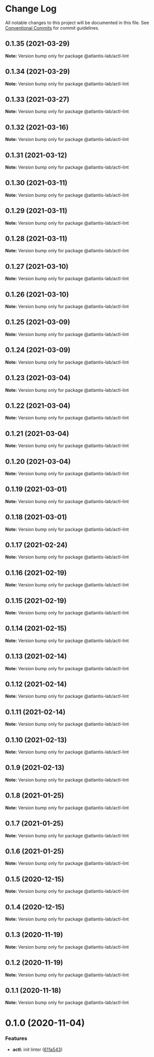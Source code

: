 # Change Log

All notable changes to this project will be documented in this file.
See [Conventional Commits](https://conventionalcommits.org) for commit guidelines.

## 0.1.35 (2021-03-29)

**Note:** Version bump only for package @atlantis-lab/actl-lint





## 0.1.34 (2021-03-29)

**Note:** Version bump only for package @atlantis-lab/actl-lint





## 0.1.33 (2021-03-27)

**Note:** Version bump only for package @atlantis-lab/actl-lint





## 0.1.32 (2021-03-16)

**Note:** Version bump only for package @atlantis-lab/actl-lint





## 0.1.31 (2021-03-12)

**Note:** Version bump only for package @atlantis-lab/actl-lint





## 0.1.30 (2021-03-11)

**Note:** Version bump only for package @atlantis-lab/actl-lint





## 0.1.29 (2021-03-11)

**Note:** Version bump only for package @atlantis-lab/actl-lint





## 0.1.28 (2021-03-11)

**Note:** Version bump only for package @atlantis-lab/actl-lint





## 0.1.27 (2021-03-10)

**Note:** Version bump only for package @atlantis-lab/actl-lint





## 0.1.26 (2021-03-10)

**Note:** Version bump only for package @atlantis-lab/actl-lint





## 0.1.25 (2021-03-09)

**Note:** Version bump only for package @atlantis-lab/actl-lint





## 0.1.24 (2021-03-09)

**Note:** Version bump only for package @atlantis-lab/actl-lint





## 0.1.23 (2021-03-04)

**Note:** Version bump only for package @atlantis-lab/actl-lint





## 0.1.22 (2021-03-04)

**Note:** Version bump only for package @atlantis-lab/actl-lint





## 0.1.21 (2021-03-04)

**Note:** Version bump only for package @atlantis-lab/actl-lint





## 0.1.20 (2021-03-04)

**Note:** Version bump only for package @atlantis-lab/actl-lint





## 0.1.19 (2021-03-01)

**Note:** Version bump only for package @atlantis-lab/actl-lint





## 0.1.18 (2021-03-01)

**Note:** Version bump only for package @atlantis-lab/actl-lint





## 0.1.17 (2021-02-24)

**Note:** Version bump only for package @atlantis-lab/actl-lint





## 0.1.16 (2021-02-19)

**Note:** Version bump only for package @atlantis-lab/actl-lint





## 0.1.15 (2021-02-19)

**Note:** Version bump only for package @atlantis-lab/actl-lint





## 0.1.14 (2021-02-15)

**Note:** Version bump only for package @atlantis-lab/actl-lint





## 0.1.13 (2021-02-14)

**Note:** Version bump only for package @atlantis-lab/actl-lint





## 0.1.12 (2021-02-14)

**Note:** Version bump only for package @atlantis-lab/actl-lint





## 0.1.11 (2021-02-14)

**Note:** Version bump only for package @atlantis-lab/actl-lint





## 0.1.10 (2021-02-13)

**Note:** Version bump only for package @atlantis-lab/actl-lint





## 0.1.9 (2021-02-13)

**Note:** Version bump only for package @atlantis-lab/actl-lint





## 0.1.8 (2021-01-25)

**Note:** Version bump only for package @atlantis-lab/actl-lint





## 0.1.7 (2021-01-25)

**Note:** Version bump only for package @atlantis-lab/actl-lint





## 0.1.6 (2021-01-25)

**Note:** Version bump only for package @atlantis-lab/actl-lint





## 0.1.5 (2020-12-15)

**Note:** Version bump only for package @atlantis-lab/actl-lint





## 0.1.4 (2020-12-15)

**Note:** Version bump only for package @atlantis-lab/actl-lint





## 0.1.3 (2020-11-19)

**Note:** Version bump only for package @atlantis-lab/actl-lint





## 0.1.2 (2020-11-19)

**Note:** Version bump only for package @atlantis-lab/actl-lint





## 0.1.1 (2020-11-18)

**Note:** Version bump only for package @atlantis-lab/actl-lint





# 0.1.0 (2020-11-04)


### Features

* **actl:** init linter ([611a543](https://github.com/Atlantis-Lab/actl/commit/611a5433ff4256220311520eb8180d43b4885518))
